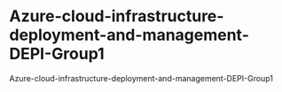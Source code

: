 # Azure-cloud-infrastructure-deployment-and-management-DEPI-Group1
Azure-cloud-infrastructure-deployment-and-management-DEPI-Group1
